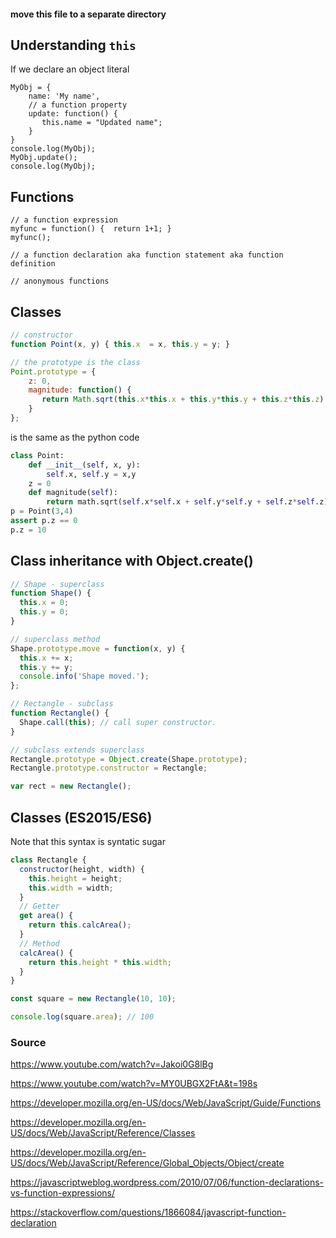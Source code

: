 #### move this file to a separate directory


## Understanding `this`
If we declare an object literal
```
MyObj = {
    name: 'My name',
    // a function property
    update: function() {
       this.name = "Updated name";
    }
}
console.log(MyObj);
MyObj.update();
console.log(MyObj);

```

## Functions
```
// a function expression
myfunc = function() {  return 1+1; }
myfunc();

// a function declaration aka function statement aka function definition

// anonymous functions
```
## Classes
```javascript
// constructor
function Point(x, y) { this.x  = x, this.y = y; }

// the prototype is the class
Point.prototype = {
    z: 0,
    magnitude: function() {
       return Math.sqrt(this.x*this.x + this.y*this.y + this.z*this.z)
    }
};
```
is the same as the python code
```python
class Point:
    def __init__(self, x, y):
        self.x, self.y = x,y
    z = 0
    def magnitude(self):
        return math.sqrt(self.x*self.x + self.y*self.y + self.z*self.z)
p = Point(3,4)
assert p.z == 0 
p.z = 10
```

## Class inheritance with Object.create()
```javascript
// Shape - superclass
function Shape() {
  this.x = 0;
  this.y = 0;
}

// superclass method
Shape.prototype.move = function(x, y) {
  this.x += x;
  this.y += y;
  console.info('Shape moved.');
};

// Rectangle - subclass
function Rectangle() {
  Shape.call(this); // call super constructor.
}

// subclass extends superclass
Rectangle.prototype = Object.create(Shape.prototype);
Rectangle.prototype.constructor = Rectangle;

var rect = new Rectangle();
```
## Classes (ES2015/ES6)
Note that this syntax is syntatic sugar
```javascript
class Rectangle {
  constructor(height, width) {
    this.height = height;
    this.width = width;
  }
  // Getter
  get area() {
    return this.calcArea();
  }
  // Method
  calcArea() {
    return this.height * this.width;
  }
}

const square = new Rectangle(10, 10);

console.log(square.area); // 100
```




### Source

https://www.youtube.com/watch?v=Jakoi0G8lBg

https://www.youtube.com/watch?v=MY0UBGX2FtA&t=198s

https://developer.mozilla.org/en-US/docs/Web/JavaScript/Guide/Functions

https://developer.mozilla.org/en-US/docs/Web/JavaScript/Reference/Classes

https://developer.mozilla.org/en-US/docs/Web/JavaScript/Reference/Global_Objects/Object/create

https://javascriptweblog.wordpress.com/2010/07/06/function-declarations-vs-function-expressions/

https://stackoverflow.com/questions/1866084/javascript-function-declaration
